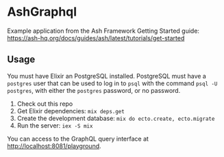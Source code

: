 # AshGraphql

Example application from the Ash Framework Getting Started guide:
<https://ash-hq.org/docs/guides/ash/latest/tutorials/get-started>

## Usage

You must have Elixir an PostgreSQL installed. PostgreSQL must have a `postgres` user that
can be used to log in to `psql` with the command `psql -U postgres`, with either the `postgres`
password, or no password.

1. Check out this repo
2. Get Elixir dependencies: `mix deps.get`
3. Create the development database: `mix do ecto.create, ecto.migrate`
4. Run the server: `iex -S mix`

You can access to the GraphQL query interface at <http://localhost:8081/playground>.
